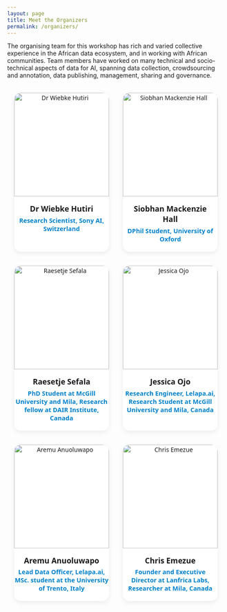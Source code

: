 ```yaml
---
layout: page
title: Meet the Organizers
permalink: /organizers/
---
```


The organising team for this workshop has rich and varied collective experience in the African data ecosystem, and in working with African communities. Team members have worked on many technical and socio-technical aspects of data for AI, spanning data collection, crowdsourcing and annotation, data publishing, management, sharing and governance.

<!-- =====  Speaker section  ===== -->
<style>
/* --- layout --- */
.speaker-section { text-align: center; font-family: system-ui, sans-serif; }
.speaker-grid    { display: flex; flex-wrap: wrap; gap: 2rem; justify-content: center; margin-top: 2rem; }

/* --- individual card --- */
.speaker-card {
  background: #fff;
  width: 220px;                /* tweak width as needed */
  border-radius: 1rem;
  box-shadow: 0 4px 12px rgba(0,0,0,.07);
  transition: transform .2s ease, box-shadow .2s ease;
}
.speaker-card:hover {          /* optional little hover lift */
  transform: translateY(-4px);
  box-shadow: 0 8px 16px rgba(0,0,0,.10);
}

/* --- card contents --- */
.speaker-card img {
  width: 100%;
  height: 240px;               /* keep faces equally tall */
  object-fit: cover;
  border-top-left-radius: 1rem;
  border-top-right-radius: 1rem;
}

.speaker-name  { font-weight: 700; font-size: 1.1rem; margin: 1rem .75rem .35rem; }
.speaker-affil { color: #0081cb; font-weight: 600; font-size: .9rem; margin-bottom: 1.25rem; }
</style>

<div class="speaker-section">

  <div class="speaker-grid">

<!-- Org 1 -->
<div class="speaker-card">
    <img src="{{ site.url }}{{ site.baseurl }}/assets/img/organizer/wiebke.jpg" alt="Dr Wiebke Hutiri" />
    <div class="speaker-name">Dr Wiebke Hutiri</div>
    <div class="speaker-affil">Research Scientist, Sony AI, Switzerland</div>
</div>

<!-- Org 2 -->
<div class="speaker-card">
    <img src="{{ site.url }}{{ site.baseurl }}/assets/img/organizer/SMHall.jpg" alt="Siobhan Mackenzie Hall" />
    <div class="speaker-name">Siobhan Mackenzie Hall</div>
    <div class="speaker-affil">DPhil Student, University of Oxford</div>
</div>

<!-- Org 3 -->
<div class="speaker-card">
    <img src="{{ site.url }}{{ site.baseurl }}/assets/img/organizer/rae_rae.png" alt="Raesetje Sefala" />
    <div class="speaker-name">Raesetje Sefala</div>
    <div class="speaker-affil">PhD Student at McGill University and Mila, Research fellow at DAIR Institute, Canada</div>
</div>


<!-- Org 4 -->
<div class="speaker-card">
    <img src="{{ site.url }}{{ site.baseurl }}/assets/img/organizer/jess.jpeg" alt="Jessica Ojo" />
    <div class="speaker-name">Jessica Ojo</div>
    <div class="speaker-affil">Research Engineer, Lelapa.ai, Research Student at McGill University and Mila, Canada</div>
</div>

<!-- Org 5 -->
<div class="speaker-card">
    <img src="{{ site.url }}{{ site.baseurl }}/assets/img/organizer/aremu.jpg" alt="Aremu Anuoluwapo" />
    <div class="speaker-name">Aremu Anuoluwapo</div>
    <div class="speaker-affil">Lead Data Officer, Lelapa.ai, MSc. student at the University of Trento, Italy</div>
</div>

<!-- Org 6 -->
<div class="speaker-card">
    <img src="{{ site.url }}{{ site.baseurl }}/assets/img/organizer/chris emezue.jpg" alt="Chris Emezue" />
    <div class="speaker-name">Chris Emezue</div>
    <div class="speaker-affil">Founder and Executive Director at Lanfrica Labs, Researcher at Mila, Canada</div>
</div>


</div>
</div>


